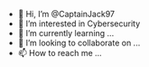 - 👋 Hi, I’m @CaptainJack97
- 👀 I’m interested in Cybersecurity
- 🌱 I’m currently learning ...
- 💞️ I’m looking to collaborate on ...
- 📫 How to reach me ...

<!---
CaptainJack97/CaptainJack97 is a ✨ special ✨ repository because its `README.md` (this file) appears on your GitHub profile.
You can click the Preview link to take a look at your changes.
--->
